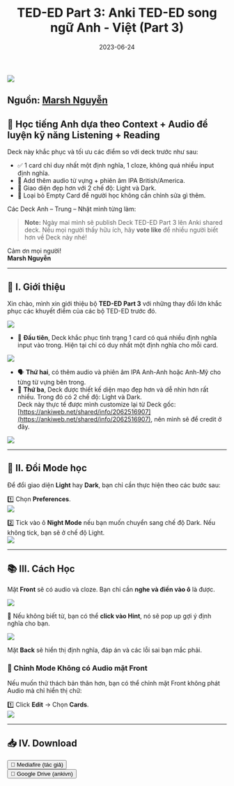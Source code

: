 ﻿---
title: "TED-ED Part 3: Anki TED-ED song ngữ Anh - Việt (Part 3)"
slug: ted-ed-part-3
date: 2023-06-24
description: Deck học tiếng Anh với Context và Audio để luyện kỹ năng Listening và Reading.
category: Tiếng Anh
domain: ankivn.com
keywords:
  - ankivn
  - ted-ed
tags:
  - deck
  - english
---

![](../../static/images/Pasted%20image%2020250118110008.png)

<!--truncate-->

## Nguồn: [Marsh Nguyễn](https://www.facebook.com/groups/ankivocabulary/posts/1410428709716782/)

## 🌟 Học tiếng Anh dựa theo Context + Audio để luyện kỹ năng Listening + Reading

Deck này khắc phục và tối ưu các điểm so với deck trước như sau:

- ✅ 1 card chỉ duy nhất một định nghĩa, 1 cloze, không quá nhiều input định nghĩa.
- 🧠 Add thêm audio từ vựng + phiên âm IPA British/America.
- 🎨 Giao diện đẹp hơn với 2 chế độ: Light và Dark.
- 🎀 Loại bỏ Empty Card để người học không cần chỉnh sửa gì thêm.

Các Deck Anh – Trung – Nhật mình từng làm:

> **Note:** Ngày mai mình sẽ publish Deck TED-ED Part 3 lên Anki shared deck. Nếu mọi người thấy hữu ích, hãy **vote like** để nhiều người biết hơn về Deck này nhé!

Cảm ơn mọi người!  
**Marsh Nguyễn**

---

## 📝 I. Giới thiệu

Xin chào, mình xin giới thiệu bộ **TED-ED Part 3** với những thay đổi lớn khắc phục các khuyết điểm của các bộ TED-ED trước đó.

![](../../static/images/Pasted%20image%2020250118105457.png)

- 🧩 **Đầu tiên**, Deck khắc phục tình trạng 1 card có quá nhiều định nghĩa input vào trong. Hiện tại chỉ có duy nhất một định nghĩa cho mỗi card.

![](../../static/images/Pasted%20image%2020250118105509.png)

- 🗣️ **Thứ hai**, có thêm audio và phiên âm IPA Anh-Anh hoặc Anh-Mỹ cho từng từ vựng bên trong.
- 🎨 **Thứ ba**, Deck được thiết kế diện mạo đẹp hơn và dễ nhìn hơn rất nhiều. Trong đó có 2 chế độ: Light và Dark.  
Deck này thực tế được mình customize lại từ Deck gốc: [https://ankiweb.net/shared/info/2062516907](https://ankiweb.net/shared/info/2062516907), nên mình sẽ để credit ở đây.

![](../../static/images/Pasted%20image%2020250118105516.png)

---

## 🌈 II. Đổi Mode học

Để đổi giao diện **Light** hay **Dark**, bạn chỉ cần thực hiện theo các bước sau:

1️⃣ Chọn **Preferences**.  
![](../../static/images/Pasted%20image%2020250118105523.png)

2️⃣ Tick vào ô **Night Mode** nếu bạn muốn chuyển sang chế độ Dark. Nếu không tick, bạn sẽ ở chế độ Light.  
![](../../static/images/Pasted%20image%2020250118105529.png)

---

## 📚 III. Cách Học

Mặt **Front** sẽ có audio và cloze. Bạn chỉ cần **nghe và điền vào ô** là được.

![](../../static/images/Pasted%20image%2020250118105535.png)

📌 Nếu không biết từ, bạn có thể **click vào Hint**, nó sẽ pop up gợi ý định nghĩa cho bạn.

![](../../static/images/Pasted%20image%2020250118105548.png)

Mặt **Back** sẽ hiển thị định nghĩa, đáp án và các lỗi sai bạn mắc phải.

### 🔧 Chỉnh Mode Không có Audio mặt Front

Nếu muốn thử thách bản thân hơn, bạn có thể chỉnh mặt Front không phát Audio mà chỉ hiển thị chữ:

1️⃣ Click **Edit** -> Chọn **Cards**.  
![](../../static/images/Pasted%20image%2020250118105555.png)

---

## 📥 IV. Download

<div style={{display: 'flex', justifyContent: 'left', gap: '20px'}}> 
  <a href="https://www.mediafire.com/file/ol5aey1lursscj3/TED-ED+Part+3.apkg/file" target="_blank"> 
    <button class="buttonPrimary" type="button">📝 Mediafire (tác giả)</button> 
  </a> 
</div>

<div style={{display: 'flex', justifyContent: 'left', gap: '20px'}}> 
  <a href="https://drive.google.com/file/d/1qd3mF2IzeY9K-S3u80mGu5jsrGLzsdec/view?usp=drive_link" target="_blank"> 
    <button class="buttonPrimary" type="button">📂 Google Drive (ankivn)</button> 
  </a> 
</div>
